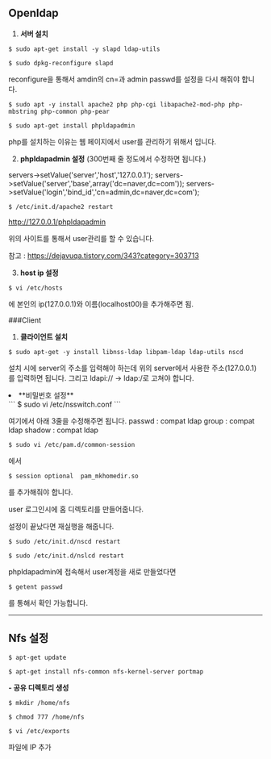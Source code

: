 ## Openldap

1. **서버 설치**
```
$ sudo apt-get install -y slapd ldap-utils
```
```
$ sudo dpkg-reconfigure slapd
```

  reconfigure을 통해서 amdin의 cn=과 admin passwd를 설정을 다시 해줘야 합니다.
  
```
$ sudo apt -y install apache2 php php-cgi libapache2-mod-php php-mbstring php-common php-pear
```
```
$ sudo apt-get install phpldapadmin
```

php를 설치하는 이유는 웹 페이지에서 user를 관리하기 위해서 입니다.
  
2. **phpldapadmin 설정** (300번째 줄 정도에서 수정하면 됩니다.)

servers->setValue('server','host','127.0.0.1');
servers->setValue('server','base',array('dc=naver,dc=com'));
servers->setValue('login','bind_id','cn=admin,dc=naver,dc=com'); 

```
$ /etc/init.d/apache2 restart
```

 <a href="http://127.0.0.1/phpldapadmin">http://127.0.0.1/phpldapadmin</a> 

 위의 사이트를 통해서 user관리를 할 수 있습니다.

 참고 : <a href="https://dejavuqa.tistory.com/343?category=303713">https://dejavuqa.tistory.com/343?category=303713</a>

3. **host ip 설정**
```
$ vi /etc/hosts
``` 
에 본인의 ip(127.0.0.1)와 이름(localhost00)을 추가해주면 됨.
</ol>

###Client
1. **클라이언트 설치**
```
$ sudo apt-get -y install libnss-ldap libpam-ldap ldap-utils nscd
```

 설치 시에 server의 주소를 입력해야 하는데 위의 server에서 사용한 주소(127.0.0.1)를 입력하면 됩니다.
그리고 ldapi:// -> ldap:/로 고쳐야 합니다.

  <li>**비밀번호 설정**</li>
 ```
$ sudo vi /etc/nsswitch.conf
```

 여기에서 아래 3줄을 수정해주면 됩니다.
passwd : compat ldap
group  : compat ldap
shadow : compat ldap

 ```
$ sudo vi /etc/pam.d/common-session
```  
에서
```
$ session optional	pam_mkhomedir.so
``` 
를 추가해줘야 합니다.

 user 로그인시에 홈 디렉토리를 만들어줍니다.

 설정이 끝났다면 재실행을 해줍니다.

 ```
$ sudo /etc/init.d/nscd restart 
```
```
$ sudo /etc/init.d/nslcd restart
```

 phpldapadmin에 접속해서 user계정을 새로 만들었다면 

 ```
$ getent passwd
```
 를 통해서 확인 가능합니다.


_ _ _

## Nfs 설정

```
$ apt-get update
```
```
$ apt-get install nfs-common nfs-kernel-server portmap
```
**- 공유 디렉토리 생성**
```
$ mkdir /home/nfs
```
```
$ chmod 777 /home/nfs
```
```
$ vi /etc/exports 
```
파일에 IP 추가









